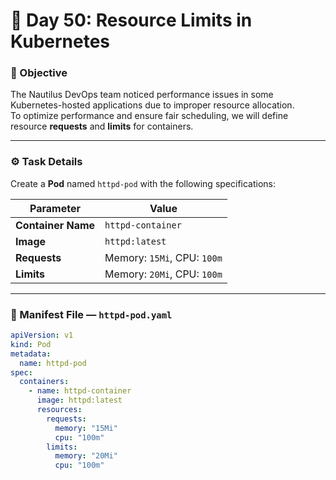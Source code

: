 # 🚀 Day 50: Resource Limits in Kubernetes

### 🧩 Objective
The Nautilus DevOps team noticed performance issues in some Kubernetes-hosted applications due to improper resource allocation.  
To optimize performance and ensure fair scheduling, we will define resource **requests** and **limits** for containers.

---

### ⚙️ Task Details

Create a **Pod** named `httpd-pod` with the following specifications:

| Parameter | Value |
|------------|--------|
| **Container Name** | `httpd-container` |
| **Image** | `httpd:latest` |
| **Requests** | Memory: `15Mi`, CPU: `100m` |
| **Limits** | Memory: `20Mi`, CPU: `100m` |

---

### 📝 Manifest File — `httpd-pod.yaml`

```yaml
apiVersion: v1
kind: Pod
metadata:
  name: httpd-pod
spec:
  containers:
    - name: httpd-container
      image: httpd:latest
      resources:
        requests:
          memory: "15Mi"
          cpu: "100m"
        limits:
          memory: "20Mi"
          cpu: "100m"
```